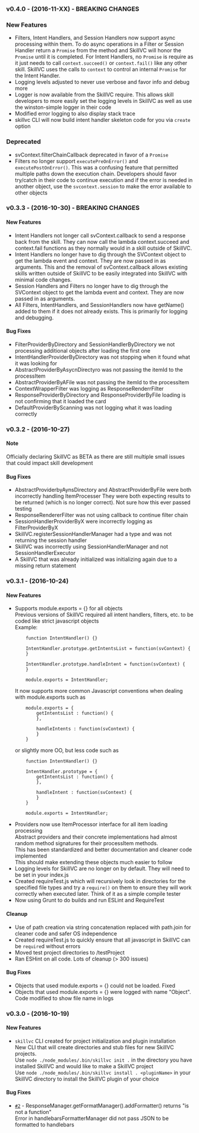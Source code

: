 ### v0.4.0 - (2016-11-XX) - BREAKING CHANGES

### New Features
* Filters, Intent Handlers, and Session Handlers now support async processing within them.  To do async operations in a
Filter or Session Handler return a ```Promise``` from the method and SkillVC will honor the ```Promise``` until it
is completed.  For Intent Handlers, no ```Promise``` is require as it just needs to call ```context.succeed()```
or ```context.fail()``` like any other skill.  SkillVC uses the calls to ```context``` to control an internal ```Promise```
for the Intent Handler.
* Logging levels adjusted to never use verbose and favor info and debug more
* Logger is now available from the SkillVC require.  This allows skill developers to more easily set the logging levels
in SkillVC as well as use the winston-simple logger in their code
* Modified error logging to also display stack trace
* skillvc CLI will now build intent handler skeleton code for you via ```create``` option

### Deprecated
* svContext.filterChainCallback deprecated in favor of a ```Promise```
* Filters no longer support ```executePreOnError()``` and ```executePostOnError()```.  This was a confusing feature that
permitted multiple paths down the execution chain.  Developers should favor try/catch in their code to continue execution
and if the error is needed in another object, use the ```svcontext.session``` to make the error available to other objects

### v0.3.3 - (2016-10-30) - BREAKING CHANGES

#### New Features
* Intent Handlers not longer call svContext.callback to send a response back from the skill.  They can now
call the lambda context.succeed and context.fail functions as they normally would in a skill outside of SkillVC.
* Intent Handlers no longer have to dig through the SVContext object to get the lambda event and context.  They
are now passed in as arguments.  This and the removal of svContext.callback allows existing skills written 
outside of SkillVC to be easily integrated into SkillVC with minimal code changes.
* Session Handlers and Filters no longer have to dig through the SVContext object to get the lambda event and context.  They
are now passed in as arguments.  
* All Filters, IntentHandlers, and SessionHandlers now have getName() added to them if it does not already exists. This
is primarily for logging and debugging.

#### Bug Fixes
* FilterProviderByDirectory and SessionHandlerByDirectory we not processing additional objects after loading the first one
* IntentHandlerProviderByDirectory was not stopping when it found what it was looking for
* AbstractProviderByAsycnDirectyro was not passing the itemId to the processItem
* AbstractProviderByAFile was not passing the itemId to the processItem
* ContextWrapperFilter was logging as ResponseRenderrFilter
* ResponseProviderByDirectory and ResponseProviderByFile loading is not confirming that it loaded the card
* DefaultProviderByScanning was not logging what it was loading correctly

### v0.3.2 - (2016-10-27)

#### Note
Officially declaring SkillVC as BETA as there are still multiple small issues that could impact skill development

#### Bug Fixes
* AbstractProviderbyAynsDirectory and AbstractProviderByFile were both incorrectly handling ItemProcesser 
    They were both expecting results to be returned (which is no longer correct).  Not sure how this ever passed testing
* ResponseRendererFilter was not using callback to continue filter chain
* SessionHandlerProviderByX were incorrectly logging as FilterProviderByX
* SkillVC.registerSessionHandlerManager had a type and was not returning the session handler
* SkillVC was incorrectly using SessionHandlerManager and not SessionHandlerExecutor
* A SkillVC that was already initialized was initializing again due to a missing return statement

### v0.3.1 - (2016-10-24)

#### New Features
*  Supports module.exports = {} for all objects  
	Previous versions of SkillVC required all intent handlers, filters, etc. to be coded like strict javascript objects  
		Example:  
	```
		function IntentHandler() {}

		IntentHandler.prototype.getIntentsList = function(svContext) {
		}

		IntentHandler.prototype.handleIntent = function(svContext) {
		}

		module.exports = IntentHandler;
	```
	It now supports more common Javascript conventions when dealing with module.exports such as  
	```
		module.exports = {
			getIntentsList : function() {
			},

			handleIntents : function(svContext) {
			}
		}
	```
	or slightly more OO, but less code such as
	```
		function IntentHandler() {}

		IntentHandler.prototype = {
			getIntentsList : function() {
			},

			handleIntent : function(svContext) {
			}
		}

		module.exports = IntentHandler;
	```
* Providers now use ItemProcessor interface for all item loading processing   
	Abstract providers and their concrete implementations had almost random method signatures for their processItem methods.  
	This has been standardized and better documentation and cleaner code implemented  
	This should make extending these objects much easier to follow
* Logging levels for SkillVC are no longer on by default.  They will need to be set in your index.js
* Created requireTest.js which will recursively look in directories for the specified file types and try a 	```require()``` on them
to ensure they will work correctly when executed later.  Think of it as a simple compile tester
* Now using Grunt to do builds and run ESLint and RequireTest

#### Cleanup
* Use of path creation via string concatenation replaced with path.join for cleaner code and safer OS independence
* Created requireTest.js to quickly ensure that all javascript in SkillVC can be ```require```d without errors
* Moved test project directories to /testProject
* Ran ESHint on all code.  Lots of cleanup (> 300 issues)

#### Bug Fixes
* Objects that used module.exports = {} could not be loaded.  Fixed
* Objects that used module.exports = {} were logged with name "Object".  Code modified to show file name in logs

	
### v0.3.0 - (2016-10-19)

#### New Features
* ```skillvc``` CLI created for project initialization and plugin installation  
    New CLI that will create directories and stub files for new SkillVC projects.    
    Use ```node ./node_modules/.bin/skillvc init .``` in the directory you have installed SkillVC and would like to make a SkillVC project  
    Use ```node ./node_modules/.bin/skillvc install . <pluginName>``` in your SkillVC directory to install the
        SkillVC plugin of your choice


#### Bug Fixes
* [`#2`](https://github.com/sseaman/skillVC/issues/2) -   ResponseManager.getFormatManager().addFormatter() returns "is not a function"  
  Error in handlebarsFormatterManager did not pass JSON to be formatted to handlebars